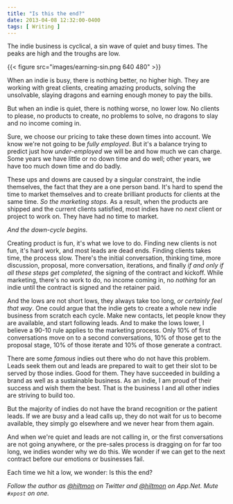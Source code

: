 ```yaml
---
title: "Is this the end?"
date: 2013-04-08 12:32:00-0400
tags: [ Writing ]
---
```


The indie business is cyclical, a sin wave of quiet and busy times. The peaks are high and the troughs are low.

{{< figure src="images/earning-sin.png 640 480" >}}

When an indie is busy, there is nothing better, no higher high. They are working with great clients, creating amazing products, solving the unsolvable, slaying dragons and earning enough money to pay the bills.

But when an indie is quiet, there is nothing worse, no lower low. No clients to please, no products to create, no problems to solve, no dragons to slay and no income coming in.

Sure, we choose our pricing to take these down times into account. We know we're not going to be *fully employed*. But it's a balance trying to predict just how *under-employed* we will be and how much we can charge. Some years we have little or no down time and do well; other years, we have too much down time and do badly.

These ups and downs are caused by a singular constraint, the indie themselves, the fact that they are a one person band. It's hard to spend the time to market themselves and to create brilliant products for clients at the same time. *So the marketing stops.*  As a result, when the products are shipped and the current clients satisfied, most indies have no *next* client or project to work on. They have had no time to market. 

*And the down-cycle begins.*

Creating product is fun, it's what we love to do. Finding new clients is not fun, it's hard work, and most leads are dead ends. Finding clients takes time, the process slow. There's the initial conversation, thinking time, more discussion, proposal, more conversation, iterations, and finally *if  and only if all these steps get completed*, the signing of the contract and kickoff. While marketing, there's no work to do, no income coming in, no *nothing* for an indie until the contract is signed and the retainer paid.

And the lows are not short lows, they always take too long, *or certainly feel that way*. One could argue that the indie gets to create a whole new indie business from scratch each cycle. Make new contacts, let people know they are available, and start following leads. And to make the lows lower, I believe a 90-10 rule applies to the marketing process. Only 10% of first conversations move on to a second conversations, 10% of those get to the proposal stage, 10% of those iterate and 10% of those generate a contract.

There are some *famous* indies out there who do not have this problem. Leads seek them out and leads are prepared to wait to get their slot to be served by those indies. Good for them. They have succeeded in building a brand as well as a sustainable business. As an indie, I am proud of their success and wish them the best. That is the business I and all other indies are striving to build too.

But the majority of indies do not have the brand recognition or the patient leads. If we are busy and a lead calls up, they do not wait for us to become available, they simply go elsewhere and we never hear from them again.

And when we're quiet and leads are not calling in, or the first conversations are not going anywhere, or the pre-sales process is dragging on for far too long, we indies wonder why we do this. We wonder if we can get to the next contract before our emotions or businesses fail.

Each time we hit a low, we wonder: Is this the end?

*Follow the author as [@hiltmon](https://twitter.com/hiltmon) on Twitter and [@hiltmon](http://alpha.app.net/hiltmon) on App.Net. Mute `#xpost` on one.*
